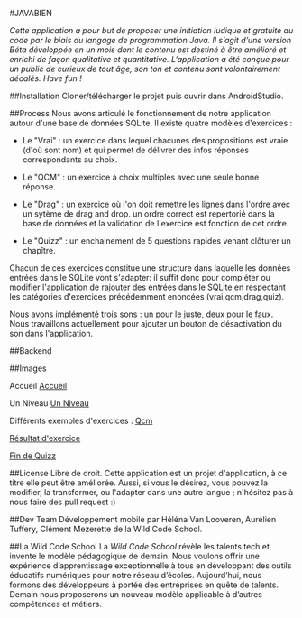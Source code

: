 #JAVABIEN

*Cette application a pour but de proposer une initiation ludique et gratuite au code par le biais du langage de programmation Java. Il s’agit d’une version Béta développée en un mois dont le contenu est destiné à être amélioré et enrichi de façon qualitative et quantitative. L’application a été conçue pour un public de curieux de tout âge, son ton et contenu sont volontairement décalés. Have fun !*


##Installation
Cloner/télécharger le projet puis ouvrir dans AndroidStudio.

##Process
Nous avons articulé le fonctionnement de notre application autour d'une base de données SQLite. Il existe quatre modèles d'exercices :

- Le "Vrai" : un exercice dans lequel chacunes des propositions est vraie (d'où sont nom) et qui permet de délivrer des infos réponses correspondants au choix.

- Le "QCM" : un exercice à choix multiples avec une seule bonne réponse.

- Le "Drag" : un exercice où l'on doit remettre les lignes dans l'ordre avec un sytème de drag and drop. un ordre correct est repertorié dans la base de données et la validation de l'exercice est fonction de cet ordre.

- Le "Quizz" : un enchainement de 5 questions rapides venant clôturer un chapître.


Chacun de ces exercices constitue une structure dans laquelle les données entrées dans le SQLite vont s'adapter: il suffit donc pour compléter ou modifier l'application de rajouter des entrées dans le SQLite en respectant les catégories d'exercices précédemment enoncées (vrai,qcm,drag,quiz).

Nous avons implémenté trois sons : un pour le juste, deux pour le faux. Nous travaillons actuellement pour ajouter un bouton de désactivation du son dans l'application.


##Backend


##Images

Accueil
[Accueil](http://i.imgur.com/BCGdsyt.jpg)

Un Niveau
[Un Niveau](http://i.imgur.com/FXux18t.jpg)

Différents exemples d'exercices :
[Qcm](http://i.imgur.com/K7eH7fP.jpg)

[Résultat d'exercice](http://i.imgur.com/7U2YhQ8.jpg)

[Fin de Quizz](http://i.imgur.com/5WEMHtA.jpg)


##License
Libre de droit. Cette application est un projet d'application, à ce titre elle peut être améliorée. Aussi, si vous le désirez, vous pouvez la modifier, la transformer, ou l'adapter dans une autre langue ; n'hésitez pas à nous faire des pull request :)


##Dev Team
Développement mobile par Héléna Van Looveren, Aurélien Tuffery, Clément Mezerette de la Wild Code School.

##La Wild Code School
La _Wild Code School_ révèle les talents tech et invente le modèle pédagogique de demain. Nous voulons offrir une expérience d’apprentissage exceptionnelle à tous en développant des outils éducatifs numériques pour notre réseau d’écoles. Aujourd’hui, nous formons des développeurs à portée des entreprises en quête de talents. Demain nous proposerons un nouveau modèle applicable à d’autres compétences et métiers.
